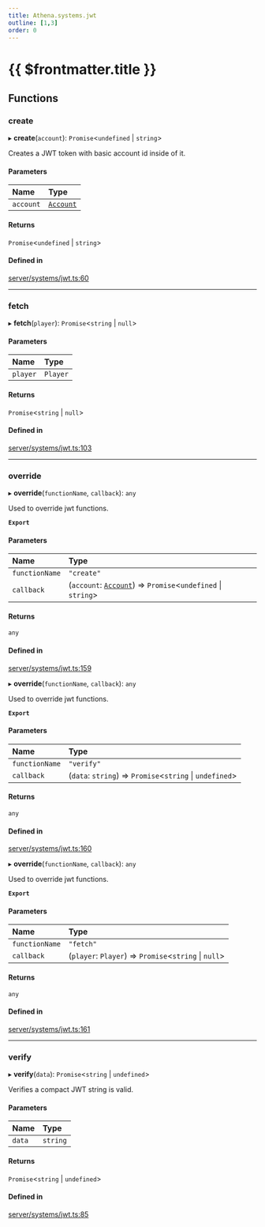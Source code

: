 ```yaml
---
title: Athena.systems.jwt
outline: [1,3]
order: 0
---
```


# {{ $frontmatter.title }}


## Functions

### create

▸ **create**(`account`): `Promise`<`undefined` \| `string`\>

Creates a JWT token with basic account id inside of it.

#### Parameters

| Name | Type |
| :------ | :------ |
| `account` | [`Account`](../interfaces/server_interface_iAccount_Account.md) |

#### Returns

`Promise`<`undefined` \| `string`\>

#### Defined in

[server/systems/jwt.ts:60](https://github.com/Stuyk/altv-athena/blob/ae8402672/src/core/server/systems/jwt.ts#L60)

___

### fetch

▸ **fetch**(`player`): `Promise`<`string` \| ``null``\>

#### Parameters

| Name | Type |
| :------ | :------ |
| `player` | `Player` |

#### Returns

`Promise`<`string` \| ``null``\>

#### Defined in

[server/systems/jwt.ts:103](https://github.com/Stuyk/altv-athena/blob/ae8402672/src/core/server/systems/jwt.ts#L103)

___

### override

▸ **override**(`functionName`, `callback`): `any`

Used to override jwt functions.

**`Export`**

#### Parameters

| Name | Type |
| :------ | :------ |
| `functionName` | ``"create"`` |
| `callback` | (`account`: [`Account`](../interfaces/server_interface_iAccount_Account.md)) => `Promise`<`undefined` \| `string`\> |

#### Returns

`any`

#### Defined in

[server/systems/jwt.ts:159](https://github.com/Stuyk/altv-athena/blob/ae8402672/src/core/server/systems/jwt.ts#L159)

▸ **override**(`functionName`, `callback`): `any`

Used to override jwt functions.

**`Export`**

#### Parameters

| Name | Type |
| :------ | :------ |
| `functionName` | ``"verify"`` |
| `callback` | (`data`: `string`) => `Promise`<`string` \| `undefined`\> |

#### Returns

`any`

#### Defined in

[server/systems/jwt.ts:160](https://github.com/Stuyk/altv-athena/blob/ae8402672/src/core/server/systems/jwt.ts#L160)

▸ **override**(`functionName`, `callback`): `any`

Used to override jwt functions.

**`Export`**

#### Parameters

| Name | Type |
| :------ | :------ |
| `functionName` | ``"fetch"`` |
| `callback` | (`player`: `Player`) => `Promise`<`string` \| ``null``\> |

#### Returns

`any`

#### Defined in

[server/systems/jwt.ts:161](https://github.com/Stuyk/altv-athena/blob/ae8402672/src/core/server/systems/jwt.ts#L161)

___

### verify

▸ **verify**(`data`): `Promise`<`string` \| `undefined`\>

Verifies a compact JWT string is valid.

#### Parameters

| Name | Type |
| :------ | :------ |
| `data` | `string` |

#### Returns

`Promise`<`string` \| `undefined`\>

#### Defined in

[server/systems/jwt.ts:85](https://github.com/Stuyk/altv-athena/blob/ae8402672/src/core/server/systems/jwt.ts#L85)
